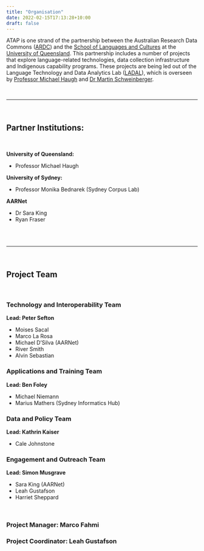 ```yaml
---
title: "Organisation"
date: 2022-02-15T17:13:28+10:00
draft: false
---
```


ATAP is one strand of the partnership between the Australian Research Data Commons ([ARDC](https://ardc.edu.au/)) and the [School of Languages and Cultures](https://languages-cultures.uq.edu.au/) at the [University of Queensland](https://www.uq.edu.au/). This partnership includes a number of  projects that explore language-related technologies, data collection infrastructure and Indigenous capability programs. These projects are being led out of the Language Technology and Data Analytics Lab ([LADAL](https://slcladal.github.io/index.html)), which is overseen by [Professor Michael Haugh](https://languages-cultures.uq.edu.au/profile/1498/michael-haugh) and [Dr Martin Schweinberger](https://languages-cultures.uq.edu.au/profile/4295/martin-schweinberger).

<br />
<hr />
<br />

## Partner Institutions:
<br />

**University of Queensland:** 

- Professor Michael Haugh

**University of Sydney:**

- Professor Monika Bednarek (Sydney Corpus Lab)

**AARNet**

- Dr Sara King
- Ryan Fraser
<br />
<br />
<hr />
<br />

## Project Team
<br />

### Technology and Interoperability Team

**Lead: Peter Sefton**

- Moises Sacal
- Marco La Rosa
- Michael D’Silva (AARNet)
- River Smith
- Alvin Sebastian

### Applications and Training Team

**Lead: Ben Foley**

- Michael Niemann
- Marius Mathers (Sydney Informatics Hub)

### Data and Policy Team

**Lead: Kathrin Kaiser**

- Cale Johnstone

### Engagement and Outreach Team

**Lead: Simon Musgrave**

- Sara King (AARNet)
- Leah Gustafson
- Harriet Sheppard

<br />

### Project Manager: Marco Fahmi

### Project Coordinator: Leah Gustafson

